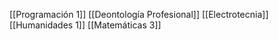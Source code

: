 [[Programación 1]]
[[Deontología Profesional]]
[[Electrotecnia]]
[[Humanidades 1]]
[[Matemáticas 3]]
